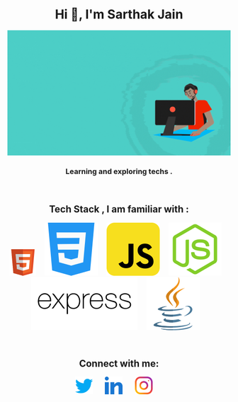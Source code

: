 <h1 align="center">Hi 👋, I'm Sarthak Jain</h1>
<img src="Assets\Images\readme-main.gif" alt="Poster">
<h3 align="center">Learning and exploring techs .</h3>
 </br>
<h2 align="center" >Tech Stack , I am familiar with :  </h2> 
 <p align="center" >
 <img src="Assets\Icons\html.svg" alt="HTML" height="60" width="60" margin="20"> &nbsp; &nbsp;
<img src="Assets\Icons\css.svg" alt="CSS">  &nbsp; &nbsp;
<img src="Assets\Icons\javascript.svg" alt="JS"> &nbsp; &nbsp;
<img src="Assets\Icons\node-js.svg" alt="Node js"> &nbsp; &nbsp;
<img src="Assets\Icons\expressjs-ar21.svg" alt="Express js"> &nbsp; &nbsp;
<img src="Assets\Icons\java.svg" alt="JAVA"> &nbsp; &nbsp;
</p>
 </br>

<h2 align="center">Connect with me:</h2>
<p align="center">
<a href="https://twitter.com/sarthakjjain" target="_blank"><img align="center" src="Assets\Icons\twitter.svg" alt="sarthakjjain" height="40" width="40" margin="20"/></a> &nbsp; &nbsp; &nbsp;
<a href="https://linkedin.com/in/sarthak-jain-715926202" target="_blank"><img align="center" src="Assets\Icons\linkedin.svg" alt="sarthak-jain-715926202" height="40" width="40" /></a> &nbsp; &nbsp; &nbsp;
<a href="https://linkedin.com/in/sarthak-jain-715926202" target="_blank"><img align="center" src="Assets\Icons\instagram.svg" alt="sarthak-jain-715926202" height="40" width="40" /></a> &nbsp; &nbsp; &nbsp;
</p>
 </br>

